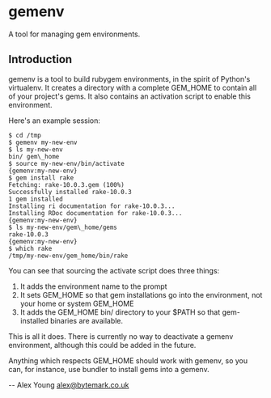 gemenv
======

A tool for managing gem environments.

Introduction
------------

gemenv is a tool to build rubygem environments, in the spirit of
Python's virtualenv.  It creates a directory with a complete GEM\_HOME
to contain all of your project's gems.  It also contains an activation
script to enable this environment.

Here's an example session:

    $ cd /tmp
    $ gemenv my-new-env
    $ ls my-new-env
    bin/ gem\_home
    $ source my-new-env/bin/activate
    {gemenv:my-new-env}
    $ gem install rake
    Fetching: rake-10.0.3.gem (100%)
    Successfully installed rake-10.0.3
    1 gem installed
    Installing ri documentation for rake-10.0.3...
    Installing RDoc documentation for rake-10.0.3...
    {gemenv:my-new-env}
    $ ls my-new-env/gem\_home/gems
    rake-10.0.3
    {gemenv:my-new-env}
    $ which rake
    /tmp/my-new-env/gem_home/bin/rake

You can see that sourcing the activate script does three things:

1. It adds the environment name to the prompt
2. It sets GEM\_HOME so that gem installations go into the environment,
   not your home or system GEM\_HOME
3. It adds the GEM\_HOME bin/ directory to your $PATH so that
   gem-installed binaries are available.

This is all it does.  There is currently no way to deactivate a gemenv
environment, although this could be added in the future.

Anything which respects GEM\_HOME should work with gemenv, so you can,
for instance, use bundler to install gems into a gemenv.

-- 
Alex Young <alex@bytemark.co.uk>

